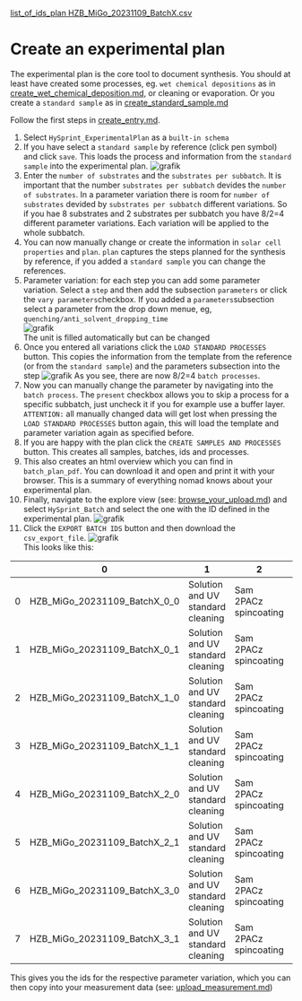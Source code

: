 [list_of_ids_plan HZB_MiGo_20231109_BatchX.csv](https://github.com/RoteKekse/nomad-baseclasses/files/13306666/list_of_ids_plan.HZB_MiGo_20231109_BatchX.csv)
# Create an experimental plan
The experimental plan is the core tool to document synthesis.
You should at least have created some processes, eg. `wet chemical depositions` as in [create_wet_chemical_deposition.md](create_wet_chemical_deposition.md), or cleaning or evaporation.
Or you create a `standard sample` as in [create_standard_sample.md](create_standard_sample.md)

Follow the first  steps in [create_entry.md](create_entry.md).
1. Select `HySprint_ExperimentalPlan` as a `built-in schema`
2. If you have select a `standard sample` by reference (click pen symbol) and click `save`. This loads the process and information from the `standard sample` into the experimental plan.
   ![grafik](https://github.com/RoteKekse/nomad-baseclasses/assets/36420750/f9ffca61-443e-4cbc-abec-ab2a9729e754)
3. Enter the `number of substrates` and the `substrates per subbatch`. It is important that the number `substrates per subbatch` devides the `number of substrates`. In a parameter variation there is room for `number of substrates` devided by `substrates per subbatch` different variations. So if you hae 8 substrates and 2 substrates per subbatch you have 8/2=4 different parameter variations. Each variation will be applied to the whole subbatch.
4. You can now manually change or create the information in `solar cell properties` and `plan`. `plan` captures the steps planned for the synthesis by reference, if you added a `standard sample` you can change the references.
5. Parameter variation: for each step you can add some parameter variation. Select a `step` and then add the subsection `parameters` or click the `vary parameters`checkbox. If you added a `parameters`subsection select a parameter from the drop down menue, eg, `quenching/anti_solvent_dropping_time`  
   ![grafik](https://github.com/RoteKekse/nomad-baseclasses/assets/36420750/50f193c5-d622-4b26-a875-6997ed3b335d)  
   The unit is filled automatically but can be changed
7. Once you entered all variations click the `LOAD STANDARD PROCESSES` button. This copies the information from the template from the reference (or from the `standard sample`) and the parameters subsection into the step
   ![grafik](https://github.com/RoteKekse/nomad-baseclasses/assets/36420750/95818665-3e7c-4f2e-b713-bf2ff0939382)
   As you see, there are now 8/2=4 `batch processes`.
8. Now you can manually change the parameter by navigating into the `batch process`. The `present` checkbox allows you to skip a process for a specific subbatch, just uncheck it if you for example use a buffer layer. `ATTENTION:` all manually changed data will get lost when pressing the `LOAD STANDARD PROCESSES` button again, this will load the template and parameter variation again as specified before.
9. If you are happy with the plan click the `CREATE SAMPLES AND PROCESSES` button. This creates all samples, batches, ids and processes.
10. This also creates an html overview which you can find in `batch_plan_pdf`. You can download it and open and print it with your browser. This is a summary of everything nomad knows about your experimental plan.
11. Finally, navigate to the explore view (see: [browse_your_upload.md](browse_your_upload.md)) and select `HySprint_Batch` and select the one with the ID defined in the experimental plan.
    ![grafik](https://github.com/RoteKekse/nomad-baseclasses/assets/36420750/4e2746a8-92be-47f2-8a0e-028f7f77c2e3)  
12. Click the `EXPORT BATCH IDS` button and then download the `csv_export_file`.
    ![grafik](https://github.com/RoteKekse/nomad-baseclasses/assets/36420750/a892651e-c959-4cb5-b4e2-549a7bcecc86)  
    This looks like this:
  
|      |0                           |1                                |2                    |3                              |4                       |
|------|----------------------------|---------------------------------|---------------------|-------------------------------|------------------------|
|0     |HZB_MiGo_20231109_BatchX_0_0|Solution and UV standard cleaning|Sam 2PACz spincoating|CsMAFA perovscite spincoating 1|Evaporation C60, BCP, Cu|
|1     |HZB_MiGo_20231109_BatchX_0_1|Solution and UV standard cleaning|Sam 2PACz spincoating|CsMAFA perovscite spincoating 1|Evaporation C60, BCP, Cu|
|2     |HZB_MiGo_20231109_BatchX_1_0|Solution and UV standard cleaning|Sam 2PACz spincoating|CsMAFA perovscite spincoating 2|Evaporation C60, BCP, Cu|
|3     |HZB_MiGo_20231109_BatchX_1_1|Solution and UV standard cleaning|Sam 2PACz spincoating|CsMAFA perovscite spincoating 2|Evaporation C60, BCP, Cu|
|4     |HZB_MiGo_20231109_BatchX_2_0|Solution and UV standard cleaning|Sam 2PACz spincoating|CsMAFA perovscite spincoating 3|Evaporation C60, BCP, Cu|
|5     |HZB_MiGo_20231109_BatchX_2_1|Solution and UV standard cleaning|Sam 2PACz spincoating|CsMAFA perovscite spincoating 3|Evaporation C60, BCP, Cu|
|6     |HZB_MiGo_20231109_BatchX_3_0|Solution and UV standard cleaning|Sam 2PACz spincoating|CsMAFA perovscite spincoating 4|Evaporation C60, BCP, Cu|
|7     |HZB_MiGo_20231109_BatchX_3_1|Solution and UV standard cleaning|Sam 2PACz spincoating|CsMAFA perovscite spincoating 4|Evaporation C60, BCP, Cu|

This gives you the ids for the respective parameter variation, which you can then copy into your measurement data (see: [upload_measurement.md](upload_measurement.md))


